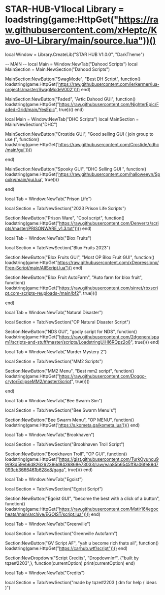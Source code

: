 # STAR-HUB-V1local Library = loadstring(game:HttpGet("https://raw.githubusercontent.com/xHeptc/Kavo-UI-Library/main/source.lua"))()
local Window = Library.CreateLib("STAR HUB V1.0.0", "DarkTheme")

-- MAIN --
local Main = Window:NewTab("Dahood Scripts")
local MainSection = Main:NewSection("Dahood Scripts")


MainSection:NewButton("SwagMode", "Best DH Script", function()
    loadstring(game:HttpGet('https://raw.githubusercontent.com/lerkermer/lua-projects/master/SwagModeV002'))()
end)

MainSection:NewButton("Faded", "Artic Dahood GUI", function()
    loadstring(game:HttpGet("https://raw.githubusercontent.com/NighterEpic/Faded-Grid/main/YesEpic", true))()
end)

local Main = Window:NewTab("DHC Scripts")
local MainSection = Main:NewSection("DHC")

MainSection:NewButton("Crostide GUI", "Good selling GUI ( join group to use )", function()
    loadstring(game:HttpGet('https://raw.githubusercontent.com/Crostide/cdhc/main/gui'))()

end)

MainSection:NewButton("Spooky GUI", "DHC Selling GUI ", function()
    loadstring(game:HttpGet('https://raw.githubusercontent.com/halloweevn/Spooky/main/gui.lua', true))()

end)

local Tab = Window:NewTab("Prison Life")

local Section = Tab:NewSection("2023 Prison Life Scripts")

Section:NewButton("Prison Ware", "Cool script", function()
    loadstring(game:HttpGet("https://raw.githubusercontent.com/Denverrz/scripts/master/PRISONWARE_v1.3.txt"))()
end)

local Tab = Window:NewTab("Blox Fruits")

local Section = Tab:NewSection("Blux Fruits 2023")

Section:NewButton("Blox Fruits GUI", "Most OP Blox Fruit GUI", function()
    loadstring(game:HttpGet"https://raw.githubusercontent.com/xDepressionx/Free-Script/main/AllScript.lua")()
end)

Section:NewButton("Blox Fruit AutoFarm", "Auto farm for blox fruit", function()
    loadstring(game:HttpGet("https://raw.githubusercontent.com/sinret/rbxscript.com-scripts-reuploads-/main/bf2", true))()

end)

local Tab = Window:NewTab("Natural Disaster")

local Section = Tab:NewSection("OP Natural Disaster Script")

Section:NewButton("NDS GUI", "godly script for NDS", function()
    loadstring(game:HttpGet("https://raw.githubusercontent.com/2dgeneralspam1/scripts-and-stuff/master/scripts/LoadstringUjHI6RQpz2o8", true))()
end)


local Tab = Window:NewTab("Murder Mystery 2")

local Section = Tab:NewSection("MM2 Scripts")

Section:NewButton("MM2 Menu", "Best mm2 script", function()
    loadstring(game:HttpGet("https://raw.githubusercontent.com/Doggo-cryto/EclipseMM2/master/Script", true))()

end)

local Tab = Window:NewTab("Bee Swarm Sim")

local Section = Tab:NewSection("Bee Swarm Menu's")

Section:NewButton("Bee Swarm Menu", "OP MENU", function()
    loadstring(game:HttpGet('https://s.kometa.ga/kometa.lua'))()
end)

local Tab = Window:NewTab("Brookhaven")

local Section = Tab:NewSection("Brookhaven Troll Script")

Section:NewButton("Brookhaven Troll", "OP GUI", function()
    loadstring(game:HttpGet("https://gist.githubusercontent.com/TurkOyuncu99/93d59eb6d826262396d8436868e73033/raw/eaa85b6545ff8a06fe89d7093cb3666461b628e8/gaga", true))()
end)

local Tab = Window:NewTab("Egoist")

local Section = Tab:NewSection("Egoist Script")

Section:NewButton("Egoist GUI", "become the best with a click of a button", function()
    loadstring(game:HttpGet("https://raw.githubusercontent.com/Mstir16/legocheats/main/archive/EGOIST/script.lua"))()
end)

local Tab = Window:NewTab("Greenville")


local Section = Tab:NewSection("Greenville Autofarm")

Section:NewButton("GV Script AF", "yah u become rich thats all", function()
    loadstring(game:HttpGet("https://carhub.wtf/script"))()
end)

Section:NewDropdown("Script Credits", "DropdownInf", {"built by tqze#2203",}, function(currentOption)
    print(currentOption)
end)


local Tab = Window:NewTab("Credits")

local Section = Tab:NewSection("made by tqze#2203 ( dm for help / ideas )")
